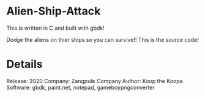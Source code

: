 # Alien-Ship-Attack
This is written in C and built with gbdk!

Dodge the aliens on thier ships so you can survive!!
This is the source code!

# Details

Release: 2020
Company: Zangpule Company
Author: Koop the Koopa
Software: gbdk, paint.net, notepad, gameboypngconverter
